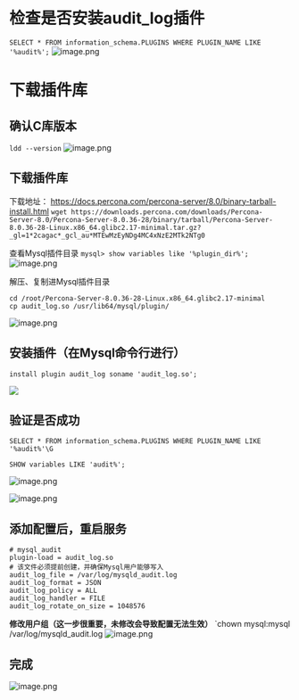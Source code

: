 # 检查是否安装audit_log插件

`SELECT * FROM information_schema.PLUGINS WHERE PLUGIN_NAME LIKE '%audit%';`
![image.png](https://saveattachment.oss-cn-shanghai.aliyuncs.com/saveImages/202405201934466.png)
# 下载插件库
## 确认C库版本

`ldd --version`
![image.png](https://saveattachment.oss-cn-shanghai.aliyuncs.com/saveImages/202405201935864.png)
## 下载插件库

下载地址：
https://docs.percona.com/percona-server/8.0/binary-tarball-install.html
`wget https://downloads.percona.com/downloads/Percona-Server-8.0/Percona-Server-8.0.36-28/binary/tarball/Percona-Server-8.0.36-28-Linux.x86_64.glibc2.17-minimal.tar.gz?_gl=1*2cagac*_gcl_au*MTEwMzEyNDg4MC4xNzE2MTk2NTg0`

查看Mysql插件目录
`mysql> show variables like '%plugin_dir%';`
![image.png](https://saveattachment.oss-cn-shanghai.aliyuncs.com/saveImages/202405202210230.png)

解压、复制进Mysql插件目录
```shell
cd /root/Percona-Server-8.0.36-28-Linux.x86_64.glibc2.17-minimal
cp audit_log.so /usr/lib64/mysql/plugin/
```
![image.png](https://saveattachment.oss-cn-shanghai.aliyuncs.com/saveImages/202405202210332.png)

## 安装插件（在Mysql命令行进行）

```mysql
install plugin audit_log soname 'audit_log.so';
```
![](https://saveattachment.oss-cn-shanghai.aliyuncs.com/saveImages/202405202210441.png)
## 验证是否成功

```mysql
SELECT * FROM information_schema.PLUGINS WHERE PLUGIN_NAME LIKE '%audit%'\G

SHOW variables LIKE 'audit%';
```
![image.png](https://saveattachment.oss-cn-shanghai.aliyuncs.com/saveImages/202405202211709.png)

![image.png](https://saveattachment.oss-cn-shanghai.aliyuncs.com/saveImages/202405202211436.png)

## 添加配置后，重启服务

```shell
# mysql_audit
plugin-load = audit_log.so
# 该文件必须提前创建，并确保Mysql用户能够写入
audit_log_file = /var/log/mysqld_audit.log
audit_log_format = JSON
audit_log_policy = ALL
audit_log_handler = FILE
audit_log_rotate_on_size = 1048576
```
**修改用户组（这一步很重要，未修改会导致配置无法生效）**
`chown mysql:mysql /var/log/mysqld_audit.log
![image.png](https://saveattachment.oss-cn-shanghai.aliyuncs.com/saveImages/202405202212822.png)
## 完成
![image.png](https://saveattachment.oss-cn-shanghai.aliyuncs.com/saveImages/202405202213250.png)